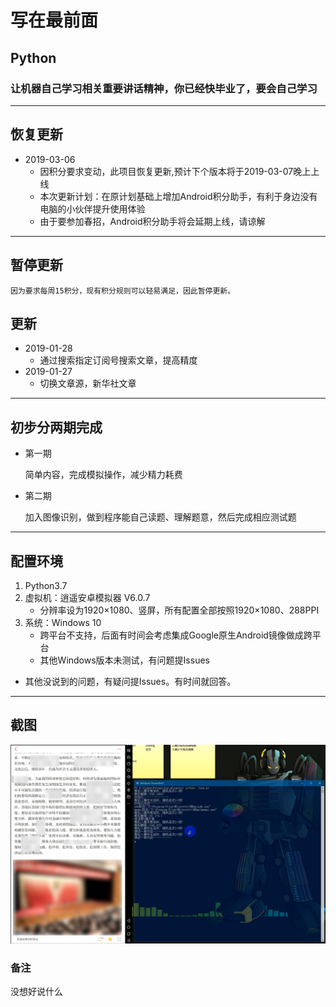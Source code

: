# 写在最前面

## Python

### 让机器自己学习相关重要讲话精神，你已经快毕业了，要会自己学习

---

## 恢复更新

* 2019-03-06
  * 因积分要求变动，此项目恢复更新,预计下个版本将于2019-03-07晚上上线
  * 本次更新计划：在原计划基础上增加Android积分助手，有利于身边没有电脑的小伙伴提升使用体验
  * 由于要参加春招，Android积分助手将会延期上线，请谅解

---  

## 暂停更新

    因为要求每周15积分，现有积分规则可以轻易满足，因此暂停更新。

## 更新

* 2019-01-28
  * 通过搜索指定订阅号搜索文章，提高精度
* 2019-01-27
  * 切换文章源，新华社文章

---

## 初步分两期完成

* 第一期  

    简单内容，完成模拟操作，减少精力耗费

* 第二期  

    加入图像识别，做到程序能自己读题、理解题意，然后完成相应测试题

---

## 配置环境  

1. Python3.7  
2. 虚拟机：逍遥安卓模拟器 V6.0.7  
    * 分辨率设为1920×1080、竖屏，所有配置全部按照1920×1080、288PPI
3. 系统：Windows 10  
    * 跨平台不支持，后面有时间会考虑集成Google原生Android镜像做成跨平台  
    * 其他Windows版本未测试，有问题提Issues

* 其他没说到的问题，有疑问提Issues。有时间就回答。  

---  

## 截图

![screenshot](./screenshot/screenshot.jpg)  

### 备注

没想好说什么